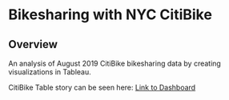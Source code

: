 # Bikesharing with NYC CitiBike

## Overview
An analysis of August 2019 CitiBike bikesharing data by creating visualizations in Tableau.

CitiBike Table story can be seen here: [Link to Dashboard](https://public.tableau.com/app/profile/brittney.r.stanley/viz/CitiBikeChallenge_16549932656150/NYCCitiBike?publish=yes)

